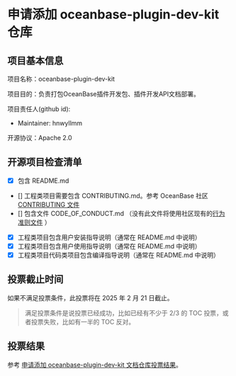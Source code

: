 # 申请添加 oceanbase-plugin-dev-kit 仓库

## 项目基本信息

项目名称：oceanbase-plugin-dev-kit

项目目的：负责打包OceanBase插件开发包、插件开发API文档部署。

项目责任人(github id): 

- Maintainer: hnwyllmm

开源协议：Apache 2.0

## 开源项目检查清单

- [x] 包含 README.md
- [] 工程类项目需要包含 CONTRIBUTING.md。参考 OceanBase 社区 [CONTRIBUTING 文件](https://github.com/oceanbase/.github/blob/main/CONTRIBUTING.md)
- [] 包含文件 CODE_OF_CONDUCT.md （没有此文件将使用社区现有的[行为准则文件](https://github.com/oceanbase/.github/blob/main/CODE_OF_CONDUCT.md) ）
- [x] 工程类项目包含用户安装指导说明（通常在 README.md 中说明）
- [x] 工程类项目包含用户使用指导说明（通常在 README.md 中说明）
- [x] 工程类项目代码类项目包含编译指导说明（通常在 README.md 中说明）

## 投票截止时间

如果不满足投票条件，此投票将在 2025 年 2 月 21 日截止。

> 满足投票条件是说投票已经成功，比如已经有不少于 2/3 的 TOC 投票，或者投票失败，比如有一半的 TOC 反对。

## 投票结果

参考 [申请添加 oceanbase-plugin-dev-kit 文档仓库投票结果](https://github.com/oceanbase/community/pull/28)。
